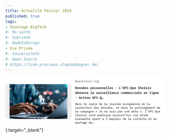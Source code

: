 ```yaml
---
title: Actualité Février 2024
published: true
tags:
- Seuvrage BigTech
#- Ma santé
#- Sobriété
#- MadeInEurope
- Vie Privée
#- Souveraineté
#- Open Source
# https://link-previews.stephanbogner.de/
---
```



 [![From Quechoisir.org: Données personnelles - L’UFC-Que Choisir dénonce la surveillance commerciale en ligne - Action UFC-Q… | Dans le cadre de la journée européenne de la protection des données, et dans le prolongement de sa campagne « Je ne suis pas une data », l’UFC-Que Choisir rend publique aujourd’hui une étude alarmante quant à l’ampleur de la collecte et du partage de…](../assets/images/link-previews/2024-02-04-Quechoisir.org-Donnees_personnelles.png)](
https://www.quechoisir.org/action-ufc-que-choisir-donnees-personnelles-l-ufc-que-choisir-denonce-la-surveillance-commerciale-en-ligne-n115746/){:target="_blank"}

<!--more-->
